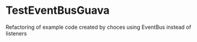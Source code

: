 TestEventBusGuava
=================

Refactoring of example code created by choces using EventBus instead of listeners
